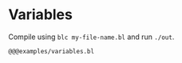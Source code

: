 # Variables

Compile using `blc my-file-name.bl` and run `./out`.

```bl
@@@examples/variables.bl
```
